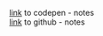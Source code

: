 [link](https://codepen.io/lennertvk/pen/QorXqv) to codepen - notes  
[link](https://github.com/lennertvk/webtech3-portfolio/tree/master/lab3-js) to github - notes
